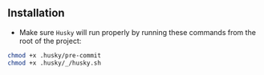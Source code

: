 ## Installation

- Make sure `Husky` will run properly by running these commands from the root of the project:

```bash
chmod +x .husky/pre-commit
chmod +x .husky/_/husky.sh
```